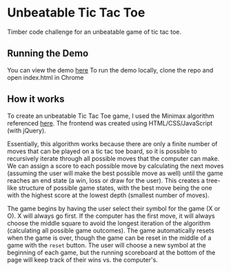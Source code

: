 # Unbeatable Tic Tac Toe
Timber code challenge for an unbeatable game of tic tac toe. 

## Running the Demo
You can view the demo [here](cdrebin.github.io/demo)
To run the demo locally, clone the repo and open index.html in Chrome

## How it works
To create an unbeatable Tic Tac Toe game, I used the Minimax algorithm referenced [here](https://towardsdatascience.com/tic-tac-toe-creating-unbeatable-ai-with-minimax-algorithm-8af9e52c1e7d). The frontend was created using HTML/CSS/JavaScript (with jQuery). 

Essentially, this algorithm works because there are only a finite number of moves that can be played on a tic tac toe board, so it is possible to recursively iterate through all possible moves that the computer can make. We can assign a score to each possible move by calculating the next moves (assuming the user will make the best possible move as well) until the game reaches an end state (a win, loss or draw for the user). This creates a tree-like structure of possible game states, with the best move being the one with the highest score at the lowest depth (smallest number of moves). 

The game begins by having the user select their symbol for the game (X or O). X will always go first. If the computer has the first move, it will always choose the middle square to avoid the longest iteration of the algorithm (calculating all possible game outcomes). The game automatically resets when the game is over, though the game can be reset in the middle of a game with the `reset` button. The user will choose a new symbol at the beginning of each game, but the running scoreboard at the bottom of the page will keep track of their wins vs. the computer's. 
